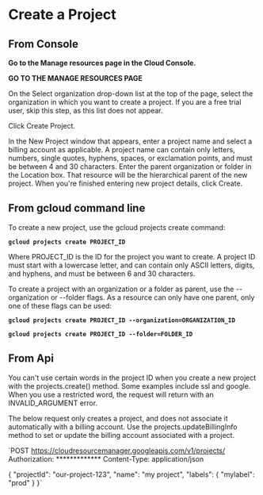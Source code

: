 # Create a Project

## From Console

**Go to the Manage resources page in the Cloud Console.**

**GO TO THE MANAGE RESOURCES PAGE**

On the Select organization drop-down list at the top of the page, select the organization in which you want to create a project. 
If you are a free trial user, skip this step, as this list does not appear.

Click Create Project.

In the New Project window that appears, enter a project name and select a billing account as applicable. 
A project name can contain only letters, numbers, single quotes, hyphens, spaces, or exclamation points, and must be between 4 and 30 characters.
Enter the parent organization or folder in the Location box. That resource will be the hierarchical parent of the new project.
When you're finished entering new project details, click Create.


## From gcloud command line

To create a new project, use the gcloud projects create command:

**`gcloud projects create PROJECT_ID`**

Where PROJECT_ID is the ID for the project you want to create. A project ID must start with a lowercase letter, and can contain only ASCII letters, digits, and hyphens, and must be between 6 and 30 characters.

To create a project with an organization or a folder as parent, use the --organization or --folder flags. As a resource can only have one parent, only one of these flags can be used:

**`gcloud projects create PROJECT_ID --organization=ORGANIZATION_ID`**

**`gcloud projects create PROJECT_ID --folder=FOLDER_ID`**


## From Api

You can't use certain words in the project ID when you create a new project with the projects.create() method. Some examples include ssl and google. When you use a restricted word, the request will return with an INVALID_ARGUMENT error.

The below request only creates a project, and does not associate it automatically with a billing account. Use the projects.updateBillingInfo method to set or update the billing account associated with a project.



`POST https://cloudresourcemanager.googleapis.com/v1/projects/
Authorization: *************
Content-Type: application/json

{
    "projectId": "our-project-123",
    "name": "my project",
    "labels": {
      "mylabel": "prod"
    }
}`
